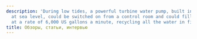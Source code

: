 ```yaml
---
description: 'During low tides, a powerful turbine water pump, built inside a cave
  at sea level, could be switched on from a control room and could fill the tanks
  at a rate of 6,000 US gallons a minute, recycling all the water in five hours. '
title: Обзоры, статьи, интервью
---
```



